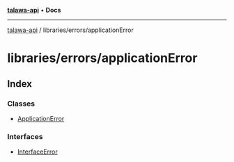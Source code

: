 [**talawa-api**](../../../README.md) • **Docs**

***

[talawa-api](../../../modules.md) / libraries/errors/applicationError

# libraries/errors/applicationError

## Index

### Classes

- [ApplicationError](classes/ApplicationError.md)

### Interfaces

- [InterfaceError](interfaces/InterfaceError.md)
